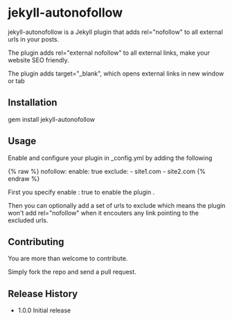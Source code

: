 jekyll-autonofollow
=========

jekyll-autonofollow is a Jekyll plugin that adds rel="nofollow" to all external urls in your posts.

The plugin adds rel="external nofollow" to all external links, make your website SEO friendly.

The plugin adds target="_blank", which opens external links in new window or tab

## Installation

  gem install jekyll-autonofollow

## Usage

Enable and configure your plugin in _config.yml by adding the following

{% raw %}
nofollow:
    enable: true
    exclude:
    - site1.com
    - site2.com
{% endraw %}

First you specify enable : true to enable the plugin .

Then you can optionally add a set of urls to exclude which means the plugin won't add rel="nofollow" when it encouters any link pointing to the excluded urls.    

## Contributing

You are more than welcome to contribute.

Simply fork the repo and send a pull request. 

## Release History

* 1.0.0 Initial release

